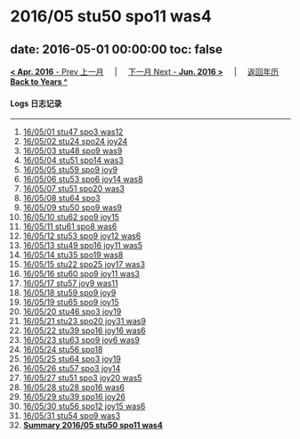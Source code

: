 # 2016/05 stu50 spo11 was4

date: 2016-05-01 00:00:00
toc: false
---
[**< Apr. 2016** - Prev 上一月](/lifelogs/2016/04/index.md) &nbsp; &nbsp; | &nbsp; &nbsp; [下一月 Next - **Jun. 2016 >**](/lifelogs/2016/06/index.md) &nbsp; &nbsp; |  &nbsp; &nbsp; [返回年历 **Back to Years ^**](/lifelogs/index.md)
<br/>
#### Logs 日志记录
---
1. [16/05/01 stu47 spo3 was12](/lifelogs/2016/05/d01.md)
2. [16/05/02 stu24 spo24 joy24](/lifelogs/2016/05/d02.md)
3. [16/05/03 stu48 spo9 was9](/lifelogs/2016/05/d03.md)
4. [16/05/04 stu51 spo14 was3](/lifelogs/2016/05/d04.md)
5. [16/05/05 stu59 spo9 joy9](/lifelogs/2016/05/d05.md)
6. [16/05/06 stu53 spo6 joy14 was8](/lifelogs/2016/05/d06.md)
7. [16/05/07 stu51 spo20 was3](/lifelogs/2016/05/d07.md)
8. [16/05/08 stu64 spo3](/lifelogs/2016/05/d08.md)
9. [16/05/09 stu50 spo9 was9](/lifelogs/2016/05/d09.md)
10. [16/05/10 stu62 spo9 joy15](/lifelogs/2016/05/d10.md)
11. [16/05/11 stu61 spo8 was6](/lifelogs/2016/05/d11.md)
12. [16/05/12 stu53 spo9 joy12 was6](/lifelogs/2016/05/d12.md)
13. [16/05/13 stu49 spo16 joy11 was5](/lifelogs/2016/05/d13.md)
14. [16/05/14 stu35 spo19 was8](/lifelogs/2016/05/d14.md)
15. [16/05/15 stu22 spo25 joy17 was3](/lifelogs/2016/05/d15.md)
16. [16/05/16 stu60 spo9 joy11 was3](/lifelogs/2016/05/d16.md)
17. [16/05/17 stu57 joy9 was11](/lifelogs/2016/05/d17.md)
18. [16/05/18 stu59 spo9 joy9](/lifelogs/2016/05/d18.md)
19. [16/05/19 stu65 spo9 joy15](/lifelogs/2016/05/d19.md)
20. [16/05/20 stu46 spo3 joy19](/lifelogs/2016/05/d20.md)
21. [16/05/21 stu23 spo20 joy31 was9](/lifelogs/2016/05/d21.md)
22. [16/05/22 stu39 spo16 joy16 was6](/lifelogs/2016/05/d22.md)
23. [16/05/23 stu63 spo9 joy6 was9](/lifelogs/2016/05/d23.md)
24. [16/05/24 stu56 spo18](/lifelogs/2016/05/d24.md)
25. [16/05/25 stu64 spo3 joy19](/lifelogs/2016/05/d25.md)
26. [16/05/26 stu57 spo3 joy14](/lifelogs/2016/05/d26.md)
27. [16/05/27 stu51 spo3 joy20 was5](/lifelogs/2016/05/d27.md)
28. [16/05/28 stu28 spo16 was6](/lifelogs/2016/05/d28.md)
29. [16/05/29 stu39 spo16 joy26](/lifelogs/2016/05/d29.md)
30. [16/05/30 stu56 spo12 joy15 was6](/lifelogs/2016/05/d30.md)
31. [16/05/31 stu54 spo9 was3](/lifelogs/2016/05/d31.md)
32. [**Summary 2016/05 stu50 spo11 was4**](/lifelogs/2016/05/time_stat.md)
